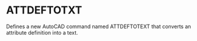 # ATTDEFTOTXT
Defines a new AutoCAD command named ATTDEFTOTEXT that converts an attribute definition into a text.
